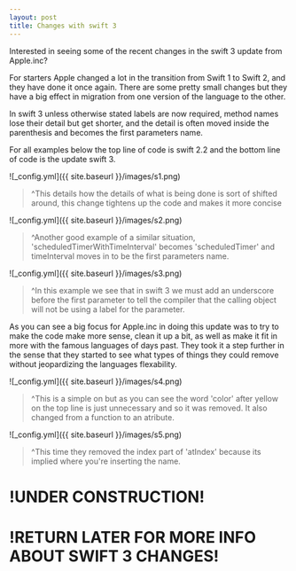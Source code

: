 ```yaml
---
layout: post
title: Changes with swift 3
---
```


Interested in seeing some of the recent changes in the swift 3 update from Apple.inc?

For starters Apple changed a lot in the transition from Swift 1 to Swift 2, and they have done it once again. There are some pretty small changes but they have a big effect in migration from one version of the language to the other.

In swift 3 unless otherwise stated labels are now required, method names lose their detail but get shorter, and the detail is often moved inside the parenthesis and becomes the first parameters name.

For all examples below the top line of code is swift 2.2 and the bottom line of code is the update swift 3.

![_config.yml]({{ site.baseurl }}/images/s1.png)

>^This details how the details of what is being done is sort of shifted around, this change tightens up the code and makes it more concise

![_config.yml]({{ site.baseurl }}/images/s2.png)

>^Another good example of a similar situation, 'scheduledTimerWithTimeInterval' becomes 'scheduledTimer' and timeInterval moves in to be the first parameters name.

![_config.yml]({{ site.baseurl }}/images/s3.png)

>^In this example we see that in swift 3 we must add an underscore before the first parameter to tell the compiler that the calling object will not be using a label for the parameter.
 
 As you can see a big focus for Apple.inc in doing this update was to try to make the code make more sense, clean it up a bit, as well as make it fit in more with the famous languages of days past. They took it a step further in the sense that they started to see what types of things they could remove without jeopardizing the languages flexability.
 
 ![_config.yml]({{ site.baseurl }}/images/s4.png)

>^This is a simple on but as you can see the word 'color' after yellow on the top line is just unnecessary and so it was removed. It also changed from a function to an atribute.
 
![_config.yml]({{ site.baseurl }}/images/s5.png)

>^This time they removed the index part of 'atIndex' because its implied where you're inserting the name.



# !UNDER CONSTRUCTION! <br>
# !RETURN LATER FOR MORE INFO ABOUT SWIFT 3 CHANGES!
